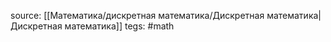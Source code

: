 source:  [[Математика/дискретная математика/Дискретная математика|Дискретная математика]]
tegs: #math 